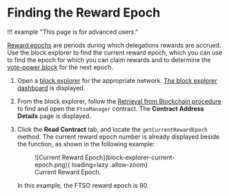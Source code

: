 # Finding the Reward Epoch

!!! example "This page is for advanced users."

[Reward epochs](../../tech/ftso.md#reward-epoch) are periods during which delegations rewards are accrued. Use the block explorer to find the current reward epoch, which you can use to find the epoch for which you can claim rewards and to determine the [vote-power block](../../tech/ftso.md#vote-power) for the next epoch.

1. Open a [block explorer](./index.md) for the appropriate network.
   [The block explorer dashboard](./user-interface.md) is displayed.
2. From the block explorer, follow the [Retrieval from Blockchain procedure](../../dev/getting-started/contract-addresses.md#retrieval-from-blockchain) to find and open the `FtsoManager` contract.
   The **Contract Address Details** page is displayed.
3. Click the **Read Contract** tab, and locate the `getCurrentRewardEpoch` method.
   The current reward epoch number is already displayed beside the function, as shown in the following example:

    <figure markdown>
    ![Current Reward Epoch](block-explorer-current-epoch.png){ loading=lazy .allow-zoom}
    <figcaption>Current Reward Epoch.</figcaption>
    </figure>

    In this example, the FTSO reward epoch is 80.
